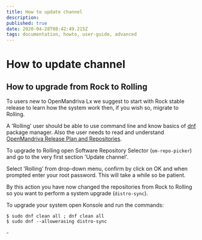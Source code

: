 ```yaml
---
title: How to update channel
description: 
published: true
date: 2020-04-28T08:42:49.215Z
tags: documentation, howto, user-guide, advanced
---
```


# How to update channel
## How to upgrade from Rock to Rolling

To users new to OpenMandriva Lx we suggest to start with Rock stable release to learn how the system work then, if you wish so, migrate to Rolling.

A 'Rolling' user should be able to use command line and know basics of [dnf](/en/doc/using-dnf) package manager.
Also the user needs to read and understand [OpenMandriva Release Plan and Repositories](/en/doc/release-plan-and-repositories).

To upgrade to Rolling open Software Repository Selector (`om-repo-picker`) and go to the very first section 'Update channel'.

Select 'Rolling' from drop-down menu, confirm by click on OK and when prompted enter your root password. This will take a while so be patient.

By this action you have now changed the repositories from Rock to Rolling so you want to perform a system upgrade (`distro-sync`).

To upgrade your system open Konsole and run the commands:
```
$ sudo dnf clean all ; dnf clean all
$ sudo dnf --allowerasing distro-sync
```

\-
